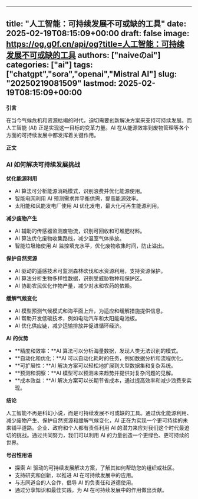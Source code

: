 
---
title: "人工智能：可持续发展不可或缺的工具"
date: 2025-02-19T08:15:09+00:00
draft: false
image: https://og.g0f.cn/api/og?title=人工智能：可持续发展不可或缺的工具
authors: ["naiveのai"]
categories: ["ai"]
tags: ["chatgpt","sora","openai","Mistral AI"]
slug: "20250219081509"
lastmod: 2025-02-19T08:15:09+00:00
---
**引言**

在当今气候危机和资源枯竭的时代，迫切需要创新解决方案来支持可持续发展。而人工智能 (AI) 正是实现这一目标的变革力量。AI 在从能源效率到废物管理等各个方面的可持续发展中都发挥着关键作用。

**正文**

### AI 如何解决可持续发展挑战

**优化能源利用**

* AI 算法可分析能源消耗模式，识别浪费并优化能源使用。
* 智能电网利用 AI 预测需求并平衡供需，提高能源效率。
* 太阳能和风能发电厂使用 AI 优化发电，最大化可再生能源利用。

**减少废物产生**

* AI 辅助的传感器监测废物流，识别可回收和可堆肥材料。
* AI 算法优化废物收集路线，减少温室气体排放。
* 智能垃圾箱使用 AI 监控填充水平，优化废物收集时间，防止溢出。

**保护自然资源**

* AI 驱动的遥感技术可监测森林砍伐和水资源利用，支持资源保护。
* AI 算法分析生物多样性数据，识别受威胁物种和保护区。
* AI 协助农民优化作物产量，减少对水和农药的依赖。

**缓解气候变化**

* AI 模型预测气候模式和海平面上升，为适应和缓解措施提供信息。
* AI 帮助开发低碳技术，例如电动汽车和太阳能电池板。
* AI 优化供应链，减少运输排放并促进循环经济。

**AI 的优势**

* **精度和效率：**AI 算法可以分析海量数据，发现人类无法识别的模式。
* **自动化和优化：**AI 可以自动化耗时的任务，例如数据分析和流程优化。
* **可扩展性：**AI 解决方案可以轻松地扩展到大型数据集和复杂系统。
* **预测和洞察：**AI 模型可以预测未来趋势并提供对复杂问题的见解。
* **成本效益：**AI 解决方案可以长期节省成本，通过提高效率和减少浪费来实现。

**结论**

人工智能不再是科幻小说，而是可持续发展不可或缺的工具。通过优化能源利用、减少废物产生、保护自然资源和缓解气候变化，AI 正在为实现一个更可持续的未来铺平道路。企业、政府和个人都有责任利用 AI 的潜力来应对我们这个时代最迫切的挑战。通过共同努力，我们可以利用 AI 的力量创造一个更绿色、更可持续的世界。

**号召性用语**

* 探索 AI 驱动的可持续发展解决方案，了解其如何帮助您的组织或社区。
* 支持研究和创新，以推进 AI 在可持续发展中的应用。
* 与志同道合的人合作，倡导 AI 的负责任和道德使用。
* 通过分享知识和最佳实践，为 AI 在可持续发展中的作用做出贡献。